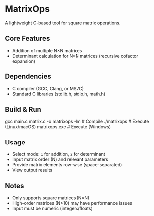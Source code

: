 # MatrixOps

A lightweight C-based tool for square matrix operations.

## Core Features

*   Addition of multiple N×N matrices
*   Determinant calculation for N×N matrices (recursive cofactor expansion)

## Dependencies

*   C compiler (GCC, Clang, or MSVC)
*   Standard C libraries (stdlib.h, stdio.h, math.h)

## Build & Run

gcc main.c matrix.c -o matrixops -lm  # Compile
./matrixops                            # Execute (Linux/macOS)
matrixops.exe                          # Execute (Windows)

## Usage

*   Select mode: `1` for addition, `2` for determinant
*   Input matrix order (N) and relevant parameters
*   Provide matrix elements row-wise (space-separated)
*   View output results

## Notes

*   Only supports square matrices (N×N)
*   High-order matrices (N>10) may have performance issues
*   Input must be numeric (integers/floats)
